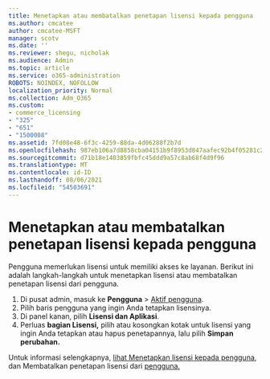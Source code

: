 ```yaml
---
title: Menetapkan atau membatalkan penetapan lisensi kepada pengguna
ms.author: cmcatee
author: cmcatee-MSFT
manager: scotv
ms.date: ''
ms.reviewer: shegu, nicholak
ms.audience: Admin
ms.topic: article
ms.service: o365-administration
ROBOTS: NOINDEX, NOFOLLOW
localization_priority: Normal
ms.collection: Adm_O365
ms.custom:
- commerce_licensing
- "325"
- "651"
- "1500008"
ms.assetid: 7fd08e48-6f3c-4259-88da-4d06288f2b7d
ms.openlocfilehash: 987eb106a7d8858cba04151b9f8953d847aafec92b4f05281c2bbde4edaf91e6
ms.sourcegitcommit: d71b18e1403859fbfc45ddd9a57c8ab68f4d9f96
ms.translationtype: MT
ms.contentlocale: id-ID
ms.lasthandoff: 08/06/2021
ms.locfileid: "54503691"
---
```

# <a name="assign-or-unassign-licenses-to-users"></a>Menetapkan atau membatalkan penetapan lisensi kepada pengguna

Pengguna memerlukan lisensi untuk memiliki akses ke layanan. Berikut ini adalah langkah-langkah untuk menetapkan lisensi atau membatalkan penetapan lisensi dari pengguna.
  
1. Di pusat admin, masuk ke **Pengguna** \> [Aktif pengguna](https://go.microsoft.com/fwlink/p/?linkid=834822).
2. Pilih baris pengguna yang ingin Anda tetapkan lisensinya.
3. Di panel kanan, pilih **Lisensi dan Aplikasi**.
4. Perluas **bagian Lisensi,** pilih atau kosongkan kotak untuk lisensi yang ingin Anda tetapkan atau hapus penetapannya, lalu pilih **Simpan perubahan.**

Untuk informasi selengkapnya, [lihat Menetapkan lisensi kepada pengguna](/microsoft-365/admin/manage/assign-licenses-to-users), dan Membatalkan penetapan lisensi dari [pengguna.](/microsoft-365/admin/manage/remove-licenses-from-users)